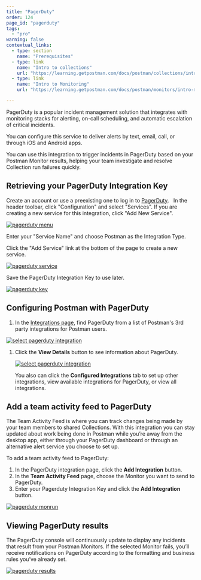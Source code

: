 ```yaml
---
title: "PagerDuty"
order: 124
page_id: "pagerduty"
tags: 
  - "pro"
warning: false
contextual_links:
  - type: section
    name: "Prerequisites"
  - type: link
    name: "Intro to collections"
    url: "https://learning.getpostman.com/docs/postman/collections/intro-to-collections"
  - type: link
    name: "Intro to Monitoring"
    url: "https://learning.getpostman.com/docs/postman/monitors/intro-monitors"

---
```


PagerDuty is a popular incident management solution that integrates with monitoring stacks for alerting, on-call scheduling, and automatic escalation of critical incidents.

You can configure this service to deliver alerts by text, email, call, or through iOS and Android apps.

You can use this integration to trigger incidents in PagerDuty based on your Postman Monitor results, helping your team investigate and resolve Collection run failures quickly.

## Retrieving your PagerDuty Integration Key

Create an account or use a preexisting one to log in to [PagerDuty](https://app.pagerduty.com/).  
In the header toolbar, click "Configuration" and select "Services". If you are creating a new service for this integration, click "Add New Service".

[![pagerduty menu](https://assets.postman.com/postman-docs/pagerduty_menu.png)](https://assets.postman.com/postman-docs/pagerduty_menu.png)

Enter your "Service Name" and choose Postman as the Integration Type.

Click the "Add Service" link at the bottom of the page to create a new service.

[![pagerduty service](https://assets.postman.com/postman-docs/pagerduty_service.png)](https://assets.postman.com/postman-docs/pagerduty_service.png)

 Save the PagerDuty Integration Key to use later.

[![pagerduty key](https://assets.postman.com/postman-docs/pagerduty_key.png)](https://assets.postman.com/postman-docs/pagerduty_key.png)

## Configuring Postman with PagerDuty

1. In the [Integrations page](https://go.postman.co/workspaces), find PagerDuty from a list of Postman's 3rd party integrations for Postman users.

  [![select pagerduty integration](https://assets.postman.com/postman-docs/integrations-pagerduty1.png)](https://assets.postman.com/postman-docs/integrations-pagerduty1.png)

1. Click the **View Details** button to see information about PagerDuty.

   [![select pagerduty integration](https://assets.postman.com/postman-docs/WS-integrations-pagerduty-details.png)](https://assets.postman.com/postman-docs/WS-integrations-pagerduty-details.png)

   You also can click the **Configured Integrations** tab to set up other integrations, view available integrations for PagerDuty, or view all integrations.

## Add a team activity feed to PagerDuty

The Team Activity Feed is where you can track changes being made by your team members to shared Collections. With this integration you can stay updated about work being done in Postman while you’re away from the desktop app, either through your PagerDuty dashboard or through an alternative alert service you choose to set up.

To add a team activity feed to PagerDuty:

1. In the PagerDuty integration page, click the **Add Integration** button.
1. In the **Team Activity Feed** page, choose the Monitor you want to send to PagerDuty.
1. Enter your Pagerduty Integration Key and click the **Add Integration** button.

[![pagerduty monrun](https://assets.postman.com/postman-docs/WS-integrations-pagerduty-monrun.png)](https://assets.postman.com/postman-docs/WS-integrations-pagerduty-monrun.png)

## Viewing PagerDuty results

The PagerDuty console will continuously update to display any incidents that result from your Postman Monitors. If the selected Monitor fails, you’ll receive notifications on PagerDuty according to the formatting and business rules you’ve already set.

[![pagerduty results](https://assets.postman.com/postman-docs/pagerduty_results.png)](https://assets.postman.com/postman-docs/pagerduty_results.png)
